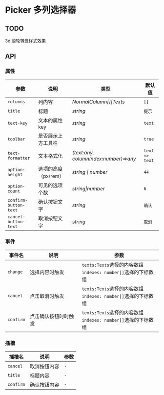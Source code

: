 # Picker 多列选择器 <qr-code name="picker"/>

## TODO

3d 滚轮转盘样式效果

## API

### 属性

| 参数                  | 说明                 | 类型                                  | 默认值         |
| --------------------- | -------------------- | ------------------------------------- | -------------- |
| `columns`             | 列内容               | _NormalColumn[]\|Texts_               | `[]`           |
| `title`               | 标题                 | _string_                              | `提示`         |
| `text-key`            | 文本的属性 key       | _string_                              | `text`         |
| `toolbar`             | 是否展示上方工具栏   | _string_                              | `true`         |
| `text-formatter`      | 文本格式化           | _(text:any, columnIndex:number)=>any_ | `text => text` |
| `option-height`       | 选项的高度（px\rem） | _string \| number_                    | `44`           |
| `option-count`        | 可见的选项个数       | _string\|number_                      | `6`            |
| `confirm-button-text` | 确认按钮文字         | _string_                              | `确认`         |
| `cancel-button-text`  | 取消按钮文字         | _string_                              | `取消`         |

### 事件

| 事件名    | 说明                 | 参数                                                              |
| --------- | -------------------- | ----------------------------------------------------------------- |
| `change`  | 选择内容时触发       | `texts:Texts`选择的内容数组<br/>`indexes: number[]`选择的下标数组 |
| `cancel`  | 点击取消时触发       | `texts:Texts`选择的内容数组<br/>`indexes: number[]`选择的下标数组 |
| `confirm` | 点击确认按钮时时触发 | `texts:Texts`选择的内容数组<br/>`indexes: number[]`选择的下标数组 |

### 插槽

| 插槽名    | 说明         | 参数 |
| --------- | ------------ | ---- |
| `cancel`  | 取消按钮内容 | `-`  |
| `title`   | 标题内容     | `-`  |
| `confirm` | 确认按钮内容 | `-`  |
